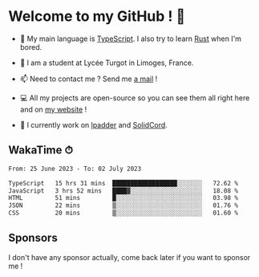 # Welcome to my GitHub ! 🌃

- 🔭 My main language is [TypeScript](https://www.typescriptlang.org/). I also try to learn [Rust](https://www.rust-lang.org/) when I'm bored. 

- 🌱 I am a student at Lycée Turgot in Limoges, France.

- 📫 Need to contact me ? Send me <a href="mailto:mikkel@milescode.dev">a mail</a> !

- 💻 All my projects are open-source so you can see them all right here and on <a href="https://www.vexcited.ml">my website</a> !

- 👀 I currently work on [lpadder](https://github.com/Vexcited/lpadder) and [SolidCord](https://github.com/Vexcited/SolidCord).

## WakaTime ⏱

<!--START_SECTION:waka-->

```txt
From: 25 June 2023 - To: 02 July 2023

TypeScript   15 hrs 31 mins  ██████████████████░░░░░░░   72.62 %
JavaScript   3 hrs 52 mins   ████▓░░░░░░░░░░░░░░░░░░░░   18.08 %
HTML         51 mins         █░░░░░░░░░░░░░░░░░░░░░░░░   03.98 %
JSON         22 mins         ▒░░░░░░░░░░░░░░░░░░░░░░░░   01.76 %
CSS          20 mins         ▒░░░░░░░░░░░░░░░░░░░░░░░░   01.60 %
```

<!--END_SECTION:waka-->

## Sponsors

I don't have any sponsor actually, come back later if you want to sponsor me !
